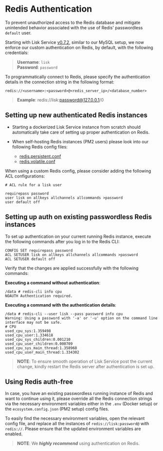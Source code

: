 # Redis Authentication

To prevent unauthorized access to the Redis database and mitigate unintended behavior associated with the use of Redis' passwordless `default` user.

Starting with Lisk Service [v0.7.2](https://github.com/LiskHQ/lisk-service/tree/v0.7.2), similar to our MySQL setup, we now enforce our custom authentication on Redis, by default, with the following credentials:

> **Username**: `lisk` <br>
> **Password**: `password`

To programmatically connect to Redis, please specify the authentication details in the connection string in the following format:

```
redis://<username>:<password>@<redis_server_ip>/<database_number>
```
> **Example**: redis://lisk:password@127.0.0.1/0

## Setting up new authenticated Redis instances

- Starting a dockerized Lisk Service instance from scratch should automatically take care of setting up proper authentication on Redis.

- When self-hosting Redis instances (PM2 users) please look into our following Redis config files:
  - [redis.persistent.conf](../docker/redis.persistent.conf)
  - [redis.volatile.conf](../docker/redis.volatile.conf)

When using a custom Redis config, please consider adding the following ACL configurations:

```
# ACL rule for a lisk user

requirepass password
user lisk on allkeys allchannels allcommands >password
user default off
```

## Setting up auth on existing passwordless Redis instances

To set up authentication on your current running Redis instance, execute the following commands after you log in to the Redis CLI:

```
CONFIG SET requirepass password
ACL SETUSER lisk on allkeys allchannels allcommands >password
ACL SETUSER default off
```

Verify that the changes are applied successfully with the following commands:

**Executing a command without authentication**:
```
/data # redis-cli info cpu
NOAUTH Authentication required.
```

**Executing a command with the authentication details**:
```
/data # redis-cli --user lisk --pass password info cpu
Warning: Using a password with '-a' or '-u' option on the command line interface may not be safe.
# CPU
used_cpu_sys:1.359498
used_cpu_user:1.334618
used_cpu_sys_children:0.001210
used_cpu_user_children:0.000709
used_cpu_sys_main_thread:1.358968
used_cpu_user_main_thread:1.334302
```

> **NOTE**: To ensure smooth operation of Lisk Service post the current change, kindly restart the Redis server after authentication is set up.

## Using Redis auth-free

In case, you have an existing passwordless running instance of Redis and want to continue using it, please override all the Redis connection strings via the necessary environment variables either in the `.env` (Docker setup) or the `ecosystem.config.json` (PM2 setup) config files.

To easily find the necessary environment variables, open the relevant config file, and replace all the instances of `redis://lisk:password@` with `redis://`. Please ensure that the updated environment variables are enabled.

> **NOTE**: We _**highly recommend**_ using authentication on Redis.
